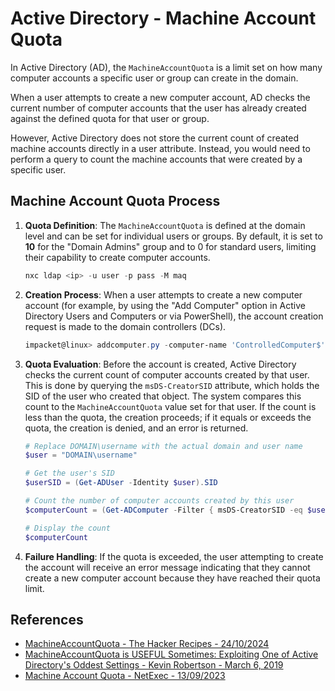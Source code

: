 # Active Directory - Machine Account Quota

In Active Directory (AD), the `MachineAccountQuota` is a limit set on how many computer accounts a specific user or group can create in the domain.

When a user attempts to create a new computer account, AD checks the current number of computer accounts that the user has already created against the defined quota for that user or group.

However, Active Directory does not store the current count of created machine accounts directly in a user attribute. Instead, you would need to perform a query to count the machine accounts that were created by a specific user.

## Machine Account Quota Process

1. **Quota Definition**: The `MachineAccountQuota` is defined at the domain level and can be set for individual users or groups. By default, it is set to **10** for the "Domain Admins" group and to 0 for standard users, limiting their capability to create computer accounts.

    ```powershell
    nxc ldap <ip> -u user -p pass -M maq
    ```

2. **Creation Process**: When a user attempts to create a new computer account (for example, by using the "Add Computer" option in Active Directory Users and Computers or via PowerShell), the account creation request is made to the domain controllers (DCs).

    ```powershell
    impacket@linux> addcomputer.py -computer-name 'ControlledComputer$' -computer-pass 'ComputerPassword' -dc-host DC01 -domain-netbios domain 'domain.local/user1:complexpassword'
    ```

3. **Quota Evaluation**: Before the account is created, Active Directory checks the current count of computer accounts created by that user. This is done by querying the `msDS-CreatorSID` attribute, which holds the SID of the user who created that object.
The system compares this count to the `MachineAccountQuota` value set for that user. If the count is less than the quota, the creation proceeds; if it equals or exceeds the quota, the creation is denied, and an error is returned.

    ```powershell
    # Replace DOMAIN\username with the actual domain and user name
    $user = "DOMAIN\username"

    # Get the user's SID
    $userSID = (Get-ADUser -Identity $user).SID

    # Count the number of computer accounts created by this user
    $computerCount = (Get-ADComputer -Filter { msDS-CreatorSID -eq $userSID }).Count

    # Display the count
    $computerCount
    ```

4. **Failure Handling**: If the quota is exceeded, the user attempting to create the account will receive an error message indicating that they cannot create a new computer account because they have reached their quota limit.

## References

* [MachineAccountQuota - The Hacker Recipes - 24/10/2024](https://www.thehacker.recipes/ad/movement/builtins/machineaccountquota)
* [MachineAccountQuota is USEFUL Sometimes: Exploiting One of Active Directory's Oddest Settings - Kevin Robertson - March 6, 2019](https://www.netspi.com/blog/technical-blog/network-penetration-testing/machineaccountquota-is-useful-sometimes/)
* [Machine Account Quota - NetExec - 13/09/2023](https://www.netexec.wiki/ldap-protocol/machine-account-quota)
